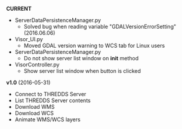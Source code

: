 **CURRENT**
* ServerDataPersistenceManager.py
    - Solved bug when reading variable "GDALVersionErrorSetting" (2016.06.06)
* Visor_UI.py
    - Moved GDAL version warning to WCS tab for Linux users
* ServerDataPersistenceManager.py
    - Do not show server list window on __init__ method 
* VisorController.py
    - Show server list window when button is clicked   

**v1.0** (2016-05-31)

* Connect to THREDDS Server
* List THREDDS Server contents
* Download WMS
* Download WCS
* Animate WMS/WCS layers
